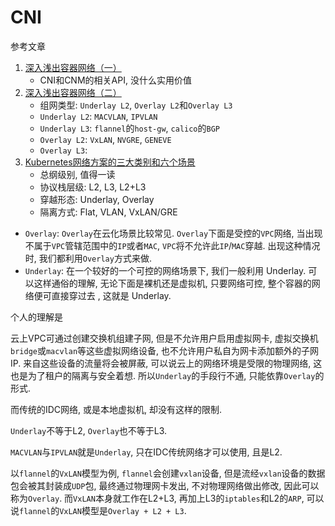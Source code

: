 # CNI

参考文章

1. [深入浅出容器网络（一）](https://blog.firemiles.top/2018/05/27/深入浅出容器网络（一）/)
    - CNI和CNM的相关API, 没什么实用价值
2. [深入浅出容器网络（二）](https://blog.firemiles.top/2018/08/06/深入浅出容器网络（二）/)
    - 组网类型: `Underlay L2`, `Overlay L2`和`Overlay L3`
    - `Underlay L2`: `MACVLAN`, `IPVLAN`
    - `Underlay L3`: `flannel`的`host-gw`, `calico`的`BGP`
    - `Overlay L2`: `VxLAN`, `NVGRE`, `GENEVE`
    - `Overlay L3`: 
3. [Kubernetes网络方案的三大类别和六个场景](https://sq.163yun.com/blog/article/223878660638527488)
    - 总纲级别, 值得一读
    - 协议栈层级: L2, L3, L2+L3
    - 穿越形态: Underlay, Overlay
    - 隔离方式: Flat, VLAN, VxLAN/GRE

- `Overlay`: `Overlay`在云化场景比较常见. `Overlay`下面是受控的`VPC`网络, 当出现不属于`VPC`管辖范围中的`IP`或者`MAC`, `VPC`将不允许此`IP`/`MAC`穿越. 出现这种情况时, 我们都利用`Overlay`方式来做. 
- `Underlay`: 在一个较好的一个可控的网络场景下, 我们一般利用 Underlay. 可以这样通俗的理解, 无论下面是裸机还是虚拟机, 只要网络可控, 整个容器的网络便可直接穿过去 , 这就是 Underlay. 

个人的理解是

云上VPC可通过创建交换机组建子网, 但是不允许用户启用虚拟网卡, 虚拟交换机`bridge`或`macvlan`等这些虚拟网络设备, 也不允许用户私自为网卡添加额外的子网IP. 来自这些设备的流量将会被屏蔽, 可以说云上的网络环境是受限的物理网络, 这也是为了租户的隔离与安全着想. 所以`Underlay`的手段行不通, 只能依靠`Overlay`的形式.

而传统的IDC网络, 或是本地虚拟机, 却没有这样的限制. 

`Underlay`不等于L2, `Overlay`也不等于L3.

`MACVLAN`与`IPVLAN`就是`Underlay`, 只在IDC传统网络才可以使用, 且是L2.



以`flannel`的`VxLAN`模型为例, `flannel`会创建`vxlan`设备, 但是流经`vxlan`设备的数据包会被其封装成`UDP`包, 最终通过物理网卡发出, 不对物理网络做出修改, 因此可以称为`Overlay`. 而`VxLAN`本身就工作在L2+L3, 再加上L3的`iptables`和L2的`ARP`, 可以说`flannel`的`VxLAN`模型是`Overlay + L2 + L3`.

